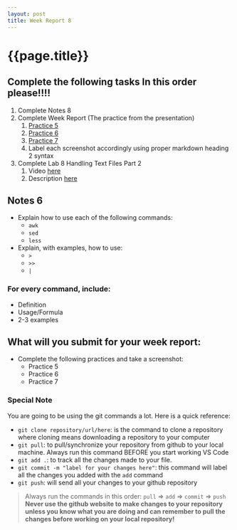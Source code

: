 ```yaml
---
layout: post
title: Week Report 8
---
```


# {{page.title}}
## Complete the following tasks In this order please!!!!
1. Complete Notes 8
2. Complete Week Report (The practice from the presentation)
   1. [Practice 5](https://docs.google.com/presentation/d/e/2PACX-1vTcX5KnC5CobScFyIcO36lbsFBFGyxjfuWxySriFiGt_9K_PbieWK28QT1n_w2ZrXoA70N1Rhyz4Pj3/pub?start=false&loop=false&delayms=3000&slide=id.g1954a3aa060_0_14)
   2. [Practice 6](https://docs.google.com/presentation/d/e/2PACX-1vTcX5KnC5CobScFyIcO36lbsFBFGyxjfuWxySriFiGt_9K_PbieWK28QT1n_w2ZrXoA70N1Rhyz4Pj3/pub?start=false&loop=false&delayms=3000&slide=id.g1954a3aa060_0_35)
   3. [Practice 7](https://docs.google.com/presentation/d/e/2PACX-1vTcX5KnC5CobScFyIcO36lbsFBFGyxjfuWxySriFiGt_9K_PbieWK28QT1n_w2ZrXoA70N1Rhyz4Pj3/pub?start=false&loop=false&delayms=3000&slide=id.g1954a3aa060_0_49)
   4. Label each screenshot accordingly using proper markdown heading 2 syntax
3. Complete Lab 8 Handling Text Files Part 2
   1. Video [here](https://youtu.be/LuqYlMvJ-ic)
   2. Description [here](https://cis106.com/labs/lab8/)


## Notes 6
* Explain how to use each of the following commands:
  * `awk`
  * `sed`
  * `less`
* Explain, with examples, how to use:
  * `>`
  * `>>`
  * `|`

### For every command, include:
* Definition
* Usage/Formula
* 2-3 examples

## What will you submit for your week report:
* Complete the following practices and take a screenshot:
  * Practice 5
  * Practice 6
  * Practice 7

### Special Note
You are going to be using the git commands a lot. Here is a quick reference:
* `git clone repository/url/here`: is the command to clone a repository where cloning means downloading a repository to your computer
* `git pull`: to pull/synchronize your repository from github to your local machine. Always run this command BEFORE you start working VS Code
* `git add .`: to track all the changes made to your file. 
* `git commit -m "label for your changes here"`: this command will label all the changes you added with the `add` command
* `git push`: will send all your changes to your github repository

> Always run the commands in this order: `pull` =>  `add` =>  `commit` => `push` 
> **Never use the github website to make changes to your repository unless you know what you are doing and can remember to pull the changes before working on your local repository!**
